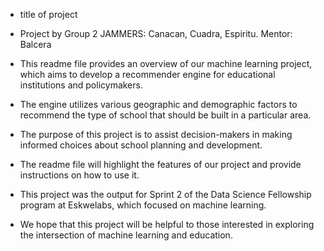 * title of project

* Project by Group 2 JAMMERS: Canacan, Cuadra, Espiritu. Mentor: Balcera

* This readme file provides an overview of our machine learning project, which aims to develop a recommender engine for educational institutions and policymakers.
* The engine utilizes various geographic and demographic factors to recommend the type of school that should be built in a particular area.
* The purpose of this project is to assist decision-makers in making informed choices about school planning and development.
* The readme file will highlight the features of our project and provide instructions on how to use it.
* This project was the output for Sprint 2 of the Data Science Fellowship program at Eskwelabs, which focused on machine learning.
* We hope that this project will be helpful to those interested in exploring the intersection of machine learning and education.
